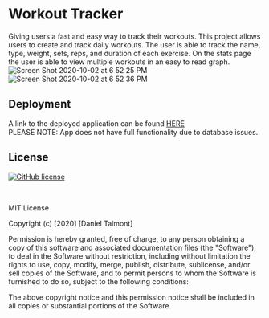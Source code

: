 # Workout Tracker
Giving users a fast and easy way to track their workouts. This project allows users to create and track daily workouts. The user is able to track the name, type, weight, sets, reps, and duration of each exercise. On the stats page the user is able to view multiple workouts in an easy to read graph.
<br>
![Screen Shot 2020-10-02 at 6 52 25 PM](https://user-images.githubusercontent.com/62626932/94976150-fd5fd180-04e1-11eb-98da-46def87107df.png)
<br>
![Screen Shot 2020-10-02 at 6 52 36 PM](https://user-images.githubusercontent.com/62626932/94976133-ede08880-04e1-11eb-937f-e7f4ebf91c0e.png)
<br>
## Deployment

A link to the deployed application can be found [HERE](https://danny-workout-tracker.herokuapp.com/)
<br>
PLEASE NOTE: App does not have full functionality due to database issues.
<br>

## License
[![GitHub license](https://img.shields.io/github/license/Naereen/StrapDown.js.svg)](https://github.com/dantalmont)

<br>

MIT License

Copyright (c) [2020] [Daniel Talmont]

Permission is hereby granted, free of charge, to any person obtaining a copy
of this software and associated documentation files (the "Software"), to deal
in the Software without restriction, including without limitation the rights
to use, copy, modify, merge, publish, distribute, sublicense, and/or sell
copies of the Software, and to permit persons to whom the Software is
furnished to do so, subject to the following conditions:

The above copyright notice and this permission notice shall be included in all
copies or substantial portions of the Software.